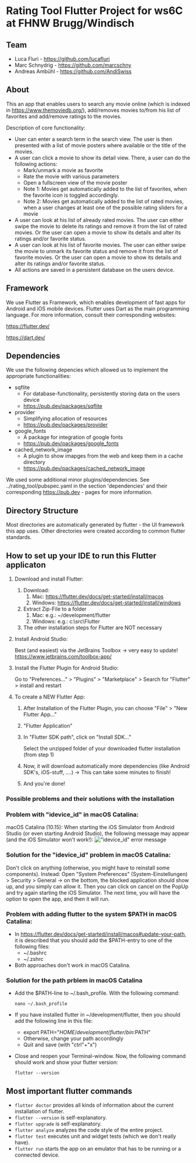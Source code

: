 # Rating Tool Flutter Project for ws6C at FHNW Brugg/Windisch

## Team

- Luca Fluri - https://github.com/lucafluri
- Marc Schnydrig - https://github.com/marcschny
- Andreas Ambühl - https://github.com/AndiSwiss



## About

This an app that enables users to search any movie online (which is indexed in https://www.themoviedb.org/), add/removes movies to/from his list of favorites and add/remove ratings to the movies. 

Description of core functionality:

- User can enter a search term in the search view. The user is then presented with a list of movie posters where available or the title of the movies.
- A user can click a movie to show its detail view. There, a user can do the following actions:
  - Mark/unmark a movie as favorite
  - Rate the movie with various parameters
  - Open a fullscreen view of the movie poster
  - Note 1: Movies get automatically added to the list of favorites, when the favorite icon is toggled accordingly. 
  - Note 2: Movies get automatically added to the list of rated movies, when a user changes at least one of the possible rating sliders for a movie
- A user can look at his list of already rated movies. The user can either swipe the movie to delete its ratings and remove it from the list of rated movies. Or the user can open a movie to show its details and alter its ratings and/or favorite status.
- A user can look at his list of favorite movies. The user can either swipe the movie to unmark its favorite status and remove it from the list of favorite movies. Or the user can open a movie to show its details and alter its ratings and/or favorite status.
- All actions are saved in a persistent database on the users device.



## Framework

We use Flutter as Framework, which enables development of fast apps for Android and iOS mobile devices. Flutter uses Dart as the main programming language. For more information, consult their corresponding websites:

https://flutter.dev/

https://dart.dev/



## Dependencies

We use the following depencies which allowed us to implement the appropriate functionalities:

- sqflite
  - For database-functionality, persistently storing data on the users device
  - https://pub.dev/packages/sqflite
- provider
  - Simplifying allocation of resources
  - https://pub.dev/packages/provider
- google_fonts
  - A package for integration of google fonts
  - https://pub.dev/packages/google_fonts
- cached_network_image
  - A plugin to show imapges from the web and keep them in a cache directory
  - https://pub.dev/packages/cached_network_image

We used some additional minor plugins/dependencies. See ../rating_tool/pubspec.yaml in the section 'dependencies' and their corresponding https://pub.dev - pages for more information.



## Directory Structure

Most directories are automatically generated by flutter - the UI framework this app uses. Other directories were created according to common flutter standards.


## How to set up your IDE to run this Flutter applicaton

1. Download and install Flutter:
    1. Download:
        1. Mac: https://flutter.dev/docs/get-started/install/macos
        2. Windows: https://flutter.dev/docs/get-started/install/windows
    2. Extract Zip-File to a folder
        1. Mac: e.g.:  ~/development/flutter
        2. Windows: e.g.:   c:\src\Flutter
    3. The other installation steps for Flutter are NOT necessary
2. Install Android Studio:

   Best (and easiest) via the JetBrains Toolbox → very easy to update! https://www.jetbrains.com/toolbox-app/
   
3. Install the Flutter Plugin for Android Studio:

   Go to "Preferences..." > "Plugins" > "Marketplace" > Search for "Flutter" > install and restart
   
4. To create a NEW Flutter App:
    1. After Installation of the Flutter Plugin, you can choose "File" > "New Flutter App..."
    
    2. "Flutter Application"
    
    3. In "Flutter SDK path", click on "Install SDK..."
    
        Select the unzipped folder of your downloaded flutter installation (from step 1)
    
    4. Now, it will download automatically more dependencies (like Android SDK's, iOS-stuff, ....) → This can take some minutes to finish!
    
    5. And you're done!



### Possible problems and their solutions with the installation

### Problem with "idevice_id" in macOS Catalina:

macOS Catalina (10.15): When starting the iOS Simulator from Android Studio (or even starting Android Studio), the
following message may appear (and the iOS Simulator won't work!):
!["idevice_id" error message](https://imgur.com/a/nQW6D2n "idevice_id kann nicht geöffnet werden, da der Entwickler nicht verifiziert werden kann. macOs kann nicht verifizieren, dass diese App keine Malware enthält.")

### Solution for the "idevice_id" problem in macOS Catalina:
Don't click on anything (otherwise, you might have to reinstall some components). Instead: Open "System Preferences" (System-Einstellungen) > Security > General  → on the bottom, the blocked application should show up, and you simply can allow it. Then you can click on cancel on the PopUp and try again starting the iOS Simulator. The next time, you will have the option to open the app, and then it will run.
### Problem with adding flutter to the system $PATH in macOS Catalina:
* In https://flutter.dev/docs/get-started/install/macos#update-your-path, it is described that you should add the $PATH-entry to one of the following files:
  * ~/.bashrc
  * ~/.zshrc
* Both approaches don't work in macOS Catalina.
### Solution for the path prblem in macOS Catalina
* Add the $PATH-line to  ~/.bash_profile. With the following command:

   `nano ~/.bash_profile`
   
* If you have installed flutter in   ~/development/flutter, then you should add the following line in this file:
  * export PATH="$HOME/development/flutter/bin:$PATH"
  * Otherwise, change your path accordingly
  * Quit and save (with "ctrl"+"x")
  
* Close and reopen your Terminal-window. Now, the following command should work and show your flutter version:

   `flutter --version`



## Most important flutter commands

* `flutter doctor` provides all kinds of information about the current installation of flutter.
* `flutter --version` is self-explanatory.
* `flutter upgrade` is self-explanatory.
* `flutter analyze` analyzes the code style of the entire project.
* `flutter test` executes unit and widget tests (which we don't really have).
* `flutter run` starts the app on an emulator that has to be running or a connected device.
